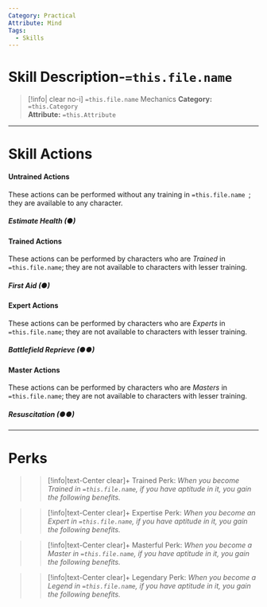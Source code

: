 ```yaml
---
Category: Practical
Attribute: Mind
Tags:
  - Skills
---
```

# Skill Description-`=this.file.name`

>[!info| clear no-i] `=this.file.name` Mechanics
>**Category:** `=this.Category`   
>**Attribute:** `=this.Attribute`
---
# Skill Actions
#### Untrained Actions
These actions can be performed without any training in `=this.file.name `; they are available to any character. 
##### Estimate Health (●)
#### Trained Actions
These actions can be performed by characters who are *Trained* in `=this.file.name`; they are not available to characters with lesser training.
##### First Aid (●)
#### Expert Actions
These actions can be performed by characters who are *Experts* in `=this.file.name`; they are not available to characters with lesser training.
##### Battlefield Reprieve (●●)
#### Master Actions
These actions can be performed by characters who are *Masters* in `=this.file.name`; they are not available to characters with lesser training.
##### Resuscitation (●●) 
- - -
# Perks
>> [!info|text-Center clear]+ Trained Perk: 
>> *When you become Trained in `=this.file.name`, if you have aptitude in it, you gain the following benefits.*
>> 

>> [!info|text-Center clear]+ Expertise Perk: 
>> *When you become an Expert in `=this.file.name`, if you have aptitude in it, you gain the following benefits.*
>> 

>> [!info|text-Center clear]+ Masterful Perk: 
>> *When you become a Master in `=this.file.name`, if you have aptitude in it, you gain the following benefits.*
>> 

>> [!info|text-Center clear]+ Legendary Perk: 
>> *When you become a Legend in `=this.file.name`, if you have aptitude in it, you gain the following benefits.*
>> 